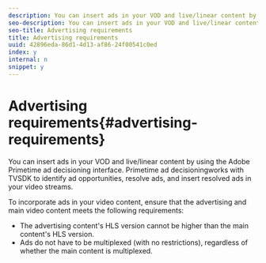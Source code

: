 ```yaml
---
description: You can insert ads in your VOD and live/linear content by using the Adobe Primetime ad decisioning interface. Primetime ad decisioningworks with TVSDK to identify ad opportunities, resolve ads, and insert resolved ads in your video streams.
seo-description: You can insert ads in your VOD and live/linear content by using the Adobe Primetime ad decisioning interface. Primetime ad decisioningworks with TVSDK to identify ad opportunities, resolve ads, and insert resolved ads in your video streams.
seo-title: Advertising requirements
title: Advertising requirements
uuid: 42896eda-86d1-4d13-af86-24f00541c0ed
index: y
internal: n
snippet: y
---
```


# Advertising requirements{#advertising-requirements}

You can insert ads in your VOD and live/linear content by using the Adobe Primetime ad decisioning interface. Primetime ad decisioningworks with TVSDK to identify ad opportunities, resolve ads, and insert resolved ads in your video streams.

<a id="section_282A8000A8BF4860A24F0D3F1A19BC9E"></a>

To incorporate ads in your video content, ensure that the advertising and main video content meets the following requirements:

* The advertising content's HLS version cannot be higher than the main content's HLS version. 
* Ads do not have to be multiplexed (with no restrictions), regardless of whether the main content is multiplexed.

